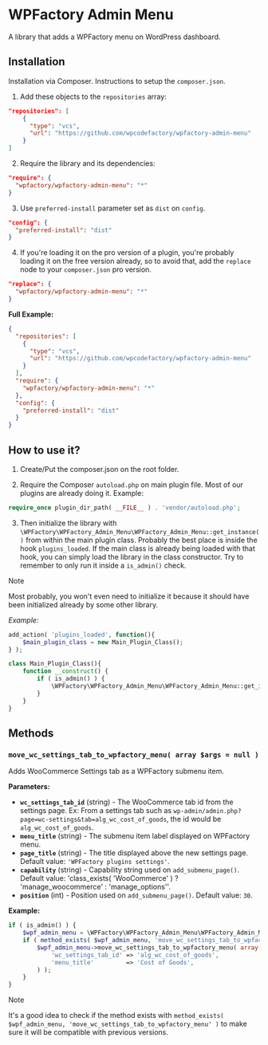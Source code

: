 # WPFactory Admin Menu

A library that adds a WPFactory menu on WordPress dashboard.

## Installation

Installation via Composer. Instructions to setup the `composer.json`.

1. Add these objects to the `repositories` array:

```json
"repositories": [    
    {
      "type": "vcs",
      "url": "https://github.com/wpcodefactory/wpfactory-admin-menu"
    }
]
```

2. Require the library and its dependencies:

```json
"require": {  
  "wpfactory/wpfactory-admin-menu": "*"
}
```

3. Use `preferred-install` parameter set as `dist` on `config`.

```json
"config": {
  "preferred-install": "dist"
}
```
4. If you're loading it on the pro version of a plugin, you're probably loading it on the free version already, so to avoid that, add the `replace` node to your `composer.json` pro version.

```json
"replace": {
  "wpfactory/wpfactory-admin-menu": "*"
}
``` 

**Full Example:**

```json
{
  "repositories": [        
    {
      "type": "vcs",
      "url": "https://github.com/wpcodefactory/wpfactory-admin-menu"
    }
  ],
  "require": {
    "wpfactory/wpfactory-admin-menu": "*"
  },
  "config": {
    "preferred-install": "dist"
  }
}
```

## How to use it?
1. Create/Put the composer.json on the root folder.

2. Require the Composer `autoload.php` on main plugin file. Most of our plugins are already doing it. Example:
```php
require_once plugin_dir_path( __FILE__ ) . 'vendor/autoload.php';
```

3. Then initialize the library with `\WPFactory\WPFactory_Admin_Menu\WPFactory_Admin_Menu::get_instance()` from within the main plugin class. Probably the best place is inside the hook `plugins_loaded`. If the main class is already being loaded with that hook, you can simply load the library in the class constructor. Try to remember to only run it inside a `is_admin()` check.
> [!NOTE]  
> Most probably, you won't even need to initialize it because it should have been initialized already by some other library.

*Example:*

```php
add_action( 'plugins_loaded', function(){  
    $main_plugin_class = new Main_Plugin_Class();  
} );
```

```php
class Main_Plugin_Class(){
    function __construct() { 
        if ( is_admin() ) {
            \WPFactory\WPFactory_Admin_Menu\WPFactory_Admin_Menu::get_instance();
        }
    }
}
```

## Methods

### `move_wc_settings_tab_to_wpfactory_menu( array $args = null )`

Adds WooCommerce Settings tab as a WPFactory submenu item.

**Parameters:**

* **`wc_settings_tab_id`** (string) - The WooCommerce tab id from the settings page. Ex: From a settings tab such as `wp-admin/admin.php?page=wc-settings&tab=alg_wc_cost_of_goods`, the id would be `alg_wc_cost_of_goods`.
* **`menu_title`** (string) - The submenu item label displayed on WPFactory menu.
* **`page_title`** (string) - The title displayed above the new settings page. Default value: `'WPFactory plugins settings'`.
* **`capability`** (string) - Capability string used on `add_submenu_page()`. Default value: 'class_exists( 'WooCommerce' ) ? 'manage_woocommerce' : 'manage_options''.
* **`position`** (int) - Position used on `add_submenu_page()`. Default value: `30`.

**Example:**

```php
if ( is_admin() ) {
    $wpf_admin_menu = \WPFactory\WPFactory_Admin_Menu\WPFactory_Admin_Menu::get_instance();
    if ( method_exists( $wpf_admin_menu, 'move_wc_settings_tab_to_wpfactory_menu' ) ) {
        $wpf_admin_menu->move_wc_settings_tab_to_wpfactory_menu( array(
            'wc_settings_tab_id' => 'alg_wc_cost_of_goods',
            'menu_title'         => 'Cost of Goods',
        ) );
    }
}
```
> [!NOTE]  
> It's a good idea to check if the method exists with `method_exists( $wpf_admin_menu, 'move_wc_settings_tab_to_wpfactory_menu' )` to make sure it will be compatible with previous versions.
